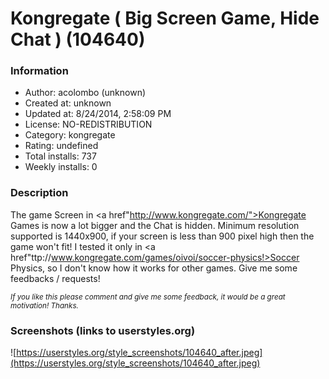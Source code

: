 # Kongregate ( Big Screen Game, Hide Chat ) (104640)

### Information
- Author: acolombo (unknown)
- Created at: unknown
- Updated at: 8/24/2014, 2:58:09 PM
- License: NO-REDISTRIBUTION
- Category: kongregate
- Rating: undefined
- Total installs: 737
- Weekly installs: 0


### Description
The game Screen in <a href"http://www.kongregate.com/">Kongregate</a> Games is now a lot bigger and the Chat is hidden. Minimum resolution supported is 1440x900, if your screen is less than 900 pixel high then the game won't fit! I tested it only in <a href"ttp://www.kongregate.com/games/oivoi/soccer-physics!>Soccer Physics</a>, so I don't know how it works for other games. Give me some feedbacks / requests!

<i><small>If you like this please comment and give me some feedback, it would be a great motivation! Thanks.</i></small>


### Screenshots (links to userstyles.org)
![https://userstyles.org/style_screenshots/104640_after.jpeg](https://userstyles.org/style_screenshots/104640_after.jpeg)


